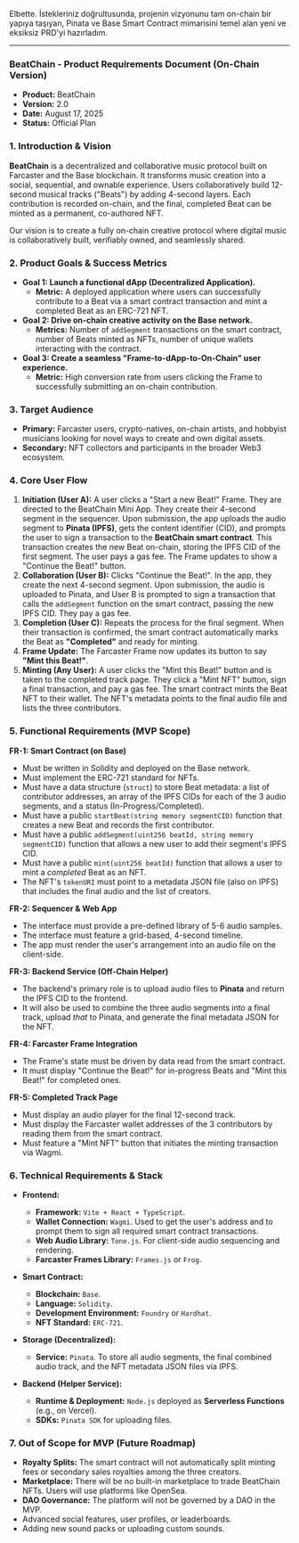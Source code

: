 Elbette. İstekleriniz doğrultusunda, projenin vizyonunu tam on-chain bir yapıya taşıyan, Pinata ve Base Smart Contract mimarisini temel alan yeni ve eksiksiz PRD'yi hazırladım.

---

### **BeatChain - Product Requirements Document (On-Chain Version)**

* **Product:** BeatChain
* **Version:** 2.0
* **Date:** August 17, 2025
* **Status:** Official Plan

### 1. Introduction & Vision

**BeatChain** is a decentralized and collaborative music protocol built on Farcaster and the Base blockchain. It transforms music creation into a social, sequential, and ownable experience. Users collaboratively build 12-second musical tracks ("Beats") by adding 4-second layers. Each contribution is recorded on-chain, and the final, completed Beat can be minted as a permanent, co-authored NFT.

Our vision is to create a fully on-chain creative protocol where digital music is collaboratively built, verifiably owned, and seamlessly shared.

### 2. Product Goals & Success Metrics

* **Goal 1: Launch a functional dApp (Decentralized Application).**
    * **Metric:** A deployed application where users can successfully contribute to a Beat via a smart contract transaction and mint a completed Beat as an ERC-721 NFT.
* **Goal 2: Drive on-chain creative activity on the Base network.**
    * **Metrics:** Number of `addSegment` transactions on the smart contract, number of Beats minted as NFTs, number of unique wallets interacting with the contract.
* **Goal 3: Create a seamless "Frame-to-dApp-to-On-Chain" user experience.**
    * **Metric:** High conversion rate from users clicking the Frame to successfully submitting an on-chain contribution.

### 3. Target Audience

* **Primary:** Farcaster users, crypto-natives, on-chain artists, and hobbyist musicians looking for novel ways to create and own digital assets.
* **Secondary:** NFT collectors and participants in the broader Web3 ecosystem.

### 4. Core User Flow

1.  **Initiation (User A):** A user clicks a "Start a new Beat!" Frame. They are directed to the BeatChain Mini App. They create their 4-second segment in the sequencer. Upon submission, the app uploads the audio segment to **Pinata (IPFS)**, gets the content identifier (CID), and prompts the user to sign a transaction to the **BeatChain smart contract**. This transaction creates the new Beat on-chain, storing the IPFS CID of the first segment. The user pays a gas fee. The Frame updates to show a "Continue the Beat!" button.
2.  **Collaboration (User B):** Clicks "Continue the Beat!". In the app, they create the next 4-second segment. Upon submission, the audio is uploaded to Pinata, and User B is prompted to sign a transaction that calls the `addSegment` function on the smart contract, passing the new IPFS CID. They pay a gas fee.
3.  **Completion (User C):** Repeats the process for the final segment. When their transaction is confirmed, the smart contract automatically marks the Beat as **"Completed"** and ready for minting.
4.  **Frame Update:** The Farcaster Frame now updates its button to say **"Mint this Beat!"**.
5.  **Minting (Any User):** A user clicks the "Mint this Beat!" button and is taken to the completed track page. They click a "Mint NFT" button, sign a final transaction, and pay a gas fee. The smart contract mints the Beat NFT to their wallet. The NFT's metadata points to the final audio file and lists the three contributors.

### 5. Functional Requirements (MVP Scope)

**FR-1: Smart Contract (on Base)**
* Must be written in Solidity and deployed on the Base network.
* Must implement the ERC-721 standard for NFTs.
* Must have a data structure (`struct`) to store Beat metadata: a list of contributor addresses, an array of the IPFS CIDs for each of the 3 audio segments, and a status (In-Progress/Completed).
* Must have a public `startBeat(string memory segmentCID)` function that creates a new Beat and records the first contributor.
* Must have a public `addSegment(uint256 beatId, string memory segmentCID)` function that allows a new user to add their segment's IPFS CID.
* Must have a public `mint(uint256 beatId)` function that allows a user to mint a *completed* Beat as an NFT.
* The NFT's `tokenURI` must point to a metadata JSON file (also on IPFS) that includes the final audio and the list of creators.

**FR-2: Sequencer & Web App**
* The interface must provide a pre-defined library of 5-6 audio samples.
* The interface must feature a grid-based, 4-second timeline.
* The app must render the user's arrangement into an audio file on the client-side.

**FR-3: Backend Service (Off-Chain Helper)**
* The backend's primary role is to upload audio files to **Pinata** and return the IPFS CID to the frontend.
* It will also be used to combine the three audio segments into a final track, upload *that* to Pinata, and generate the final metadata JSON for the NFT.

**FR-4: Farcaster Frame Integration**
* The Frame's state must be driven by data read from the smart contract.
* It must display "Continue the Beat!" for in-progress Beats and "Mint this Beat!" for completed ones.

**FR-5: Completed Track Page**
* Must display an audio player for the final 12-second track.
* Must display the Farcaster wallet addresses of the 3 contributors by reading them from the smart contract.
* Must feature a "Mint NFT" button that initiates the minting transaction via Wagmi.

### 6. Technical Requirements & Stack

* **Frontend:**
    * **Framework:** `Vite + React + TypeScript`.
    * **Wallet Connection:** `Wagmi`. Used to get the user's address and to prompt them to sign all required smart contract transactions.
    * **Web Audio Library:** `Tone.js`. For client-side audio sequencing and rendering.
    * **Farcaster Frames Library:** `Frames.js` or `Frog`.

* **Smart Contract:**
    * **Blockchain:** `Base`.
    * **Language:** `Solidity`.
    * **Development Environment:** `Foundry` or `Hardhat`.
    * **NFT Standard:** `ERC-721`.

* **Storage (Decentralized):**
    * **Service:** `Pinata`. To store all audio segments, the final combined audio track, and the NFT metadata JSON files via IPFS.

* **Backend (Helper Service):**
    * **Runtime & Deployment:** `Node.js` deployed as **Serverless Functions** (e.g., on Vercel).
    * **SDKs:** `Pinata SDK` for uploading files.

### 7. Out of Scope for MVP (Future Roadmap)

* **Royalty Splits:** The smart contract will not automatically split minting fees or secondary sales royalties among the three creators.
* **Marketplace:** There will be no built-in marketplace to trade BeatChain NFTs. Users will use platforms like OpenSea.
* **DAO Governance:** The platform will not be governed by a DAO in the MVP.
* Advanced social features, user profiles, or leaderboards.
* Adding new sound packs or uploading custom sounds.